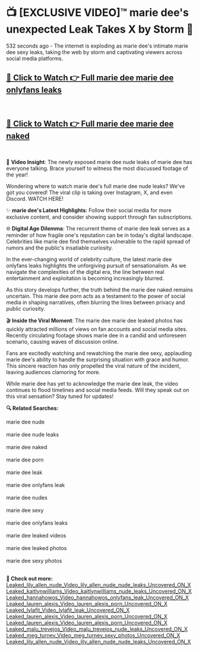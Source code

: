 # 📺 [EXCLUSIVE VIDEO]™ marie dee's unexpected Leak Takes X by Storm 🚀

532 seconds ago - The internet is exploding as marie dee's intimate marie dee sexy leaks, taking the web by storm and captivating viewers across social media platforms.

<h2><a href="https://github-6l9.pages.dev/link1">🔗 Click to Watch 👉 Full marie dee marie dee onlyfans leaks</a></h2><br>
<h2><a href="https://github-6l9.pages.dev/link2">🔗 Click to Watch 👉 Full marie dee marie dee naked</a></h2><br>

🎥 **Video Insight**: The newly exposed marie dee nude leaks of marie dee has everyone talking. Brace yourself to witness the most discussed footage of the year!

Wondering where to watch marie dee's full marie dee nude leaks? We've got you covered! The viral clip is taking over Instagram, X, and even Discord. WATCH HERE!

✨ **marie dee's Latest Highlights**: Follow their social media for more exclusive content, and consider showing support through fan subscriptions.

🌐 **Digital Age Dilemma**: The recurrent theme of marie dee leak serves as a reminder of how fragile one's reputation can be in today's digital landscape. Celebrities like marie dee find themselves vulnerable to the rapid spread of rumors and the public's insatiable curiosity.

In the ever-changing world of celebrity culture, the latest marie dee onlyfans leaks highlights the unforgiving pursuit of sensationalism. As we navigate the complexities of the digital era, the line between real entertainment and exploitation is becoming increasingly blurred.

As this story develops further, the truth behind the marie dee naked remains uncertain. This marie dee porn acts as a testament to the power of social media in shaping narratives, often blurring the lines between privacy and public curiosity.

🎬 **Inside the Viral Moment**: The marie dee marie dee leaked photos has quickly attracted millions of views on fan accounts and social media sites. Recently circulating footage shows marie dee in a candid and unforeseen scenario, causing waves of discussion online.

Fans are excitedly watching and rewatching the marie dee sexy, applauding marie dee's ability to handle the surprising situation with grace and humor. This sincere reaction has only propelled the viral nature of the incident, leaving audiences clamoring for more.

While marie dee has yet to acknowledge the marie dee leak, the video continues to flood timelines and social media feeds. Will they speak out on this viral sensation? Stay tuned for updates!

<strong>🔍 Related Searches:</strong>

marie dee nude
<br><br>
marie dee nude leaks
<br><br>
marie dee naked
<br><br>
marie dee porn
<br><br>
marie dee leak
<br><br>
marie dee onlyfans leak
<br><br>
marie dee nudes
<br><br>
marie dee sexy
<br><br>
marie dee onlyfans leaks
<br><br>
marie dee leaked videos
<br><br>
marie dee leaked photos
<br><br>
marie dee sexy photos
<br><br>



<strong>🔗 Check out more:</strong><br>
<a href="./Leaked_lily_allen_nude_Video_lily_allen_nude_nude_leaks_Uncovered_ON_X.md">Leaked_lily_allen_nude_Video_lily_allen_nude_nude_leaks_Uncovered_ON_X</a><br>
<a href="./Leaked_kaitlynwilliams_Video_kaitlynwilliams_nude_leaks_Uncovered_ON_X.md">Leaked_kaitlynwilliams_Video_kaitlynwilliams_nude_leaks_Uncovered_ON_X</a><br>
<a href="./Leaked_hannahowos_Video_hannahowos_onlyfans_leak_Uncovered_ON_X.md">Leaked_hannahowos_Video_hannahowos_onlyfans_leak_Uncovered_ON_X</a><br>
<a href="./Leaked_lauren_alexis_Video_lauren_alexis_porn_Uncovered_ON_X.md">Leaked_lauren_alexis_Video_lauren_alexis_porn_Uncovered_ON_X</a><br>
<a href="./Leaked_lylafit_Video_lylafit_leak_Uncovered_ON_X.md">Leaked_lylafit_Video_lylafit_leak_Uncovered_ON_X</a><br>
<a href="./Leaked_lauren_alexis_Video_lauren_alexis_porn_Uncovered_ON_X.md">Leaked_lauren_alexis_Video_lauren_alexis_porn_Uncovered_ON_X</a><br>
<a href="./Leaked_lauren_alexis_Video_lauren_alexis_porn_Uncovered_ON_X.md">Leaked_lauren_alexis_Video_lauren_alexis_porn_Uncovered_ON_X</a><br>
<a href="./Leaked_malu_trevejos_Video_malu_trevejos_nude_leaks_Uncovered_ON_X.md">Leaked_malu_trevejos_Video_malu_trevejos_nude_leaks_Uncovered_ON_X</a><br>
<a href="./Leaked_meg_turney_Video_meg_turney_sexy_photos_Uncovered_ON_X.md">Leaked_meg_turney_Video_meg_turney_sexy_photos_Uncovered_ON_X</a><br>
<a href="./Leaked_lily_allen_nude_Video_lily_allen_nude_nude_leaks_Uncovered_ON_X.md">Leaked_lily_allen_nude_Video_lily_allen_nude_nude_leaks_Uncovered_ON_X</a><br>
